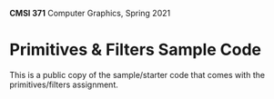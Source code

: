 **CMSI 371** Computer Graphics, Spring 2021

# Primitives & Filters Sample Code
This is a public copy of the sample/starter code that comes with the primitives/filters assignment.
